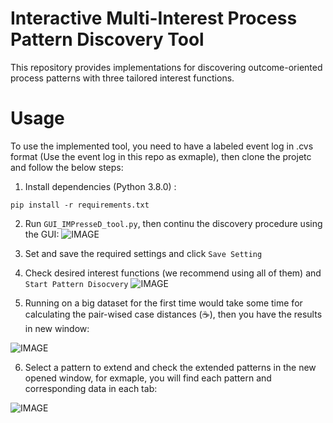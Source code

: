 # Interactive Multi-Interest Process Pattern Discovery Tool

This repository provides implementations for discovering outcome-oriented process patterns with three tailored interest functions.

# Usage
To use the implemented tool, you need to have a labeled event log in .cvs format (Use the event log in this repo as exmaple), then clone the projetc and follow the below steps:
1. Install dependencies (Python 3.8.0) :

```pip install -r requirements.txt```

2. Run ```GUI_IMPresseD_tool.py```, then continu the discovery procedure using the GUI:
![IMAGE](pic/Settings.PNG)

3. Set and save the required settings and click ```Save Setting```
4. Check desired interest functions (we recommend using all of them) and ```Start Pattern Disocvery```
![IMAGE](pic/setting_1.PNG)

5. Running on a big dataset for the first time would take some time for calculating the pair-wised case distances (:coffee:), then you have the results in new window:

![IMAGE](pic/Results_1.PNG)

6. Select a pattern to extend and check the extended patterns in the new opened window, for exmaple, you will find each pattern and corresponding data in each tab:

![IMAGE](pic/Results_2.PNG)

